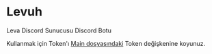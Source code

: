 # Levuh
Leva Discord Sunucusu Discord Botu

Kullanmak için Token'ı [Main dosyasındaki](main.py) Token değişkenine koyunuz.
